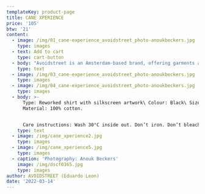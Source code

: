 ```yaml
---
templateKey: product-page
title: CANE XPERIENCE
price: '105'
btw: '21'
content:
  - image: /img/01_cane-experience_avoidstreet_photo-anoukbeckers.jpg
    type: images
  - text: Add to cart
    type: cart-button
  - body: "Avoidstreet is an Amsterdam-based brand, offering garments and accessories defined by expressive and unique details regenerated from upcycled materials. Every garment starts off as an hyper-adaptable base for transformation — ready to be appropriated, deconstructed, remixed, and finally copied and pasted back into circulation as something else. \r\n\n\r\n\n\r\n\nThe endless source of fast fashion garments available as deadstock and in secondhand markets are like low-resolution images on a hard drive. The result is distinctive one-of-a-kind or small editions that embed a dualist vernacular between the commonplace and the tropes of high fashion. \r\n\n\r\n\nFounded in 2017, Avoidstreet is the initiative of designer Eduardo Leon. Unbridled by industry conventions, Leon combines the sensibilities of rich color-drenched images of Peruvian folklore, tecnocumbia, and bootleg-filled markets, and the potency of a Milanese high-gloss veneer in his creations, including garments, crafted objects, installations, and performances."
    type: text
  - image: /img/03_cane-experience_avoidstreet_photo-anoukbeckers.jpg
    type: images
  - image: /img/04_cane-experience_avoidstreet_photo-anoukbeckers.jpg
    type: images
  - body: >-
      Type: Reworked shirt with silkscreen artwork\ Colour: Black\ Size: M\
      Material: 100% cotton. 


      Care instructions: Wash 30°C inside out. Don’t iron. Don’t bleach.
    type: text
  - image: /img/cane_xperience2.jpg
    type: images
  - image: /img/cane_xperience5.jpg
    type: images
  - caption: 'Photography: Anouk Beckers'
    image: /img/dscf0365.jpg
    type: images
author: AVOIDSTREET (Eduardo Leon)
date: '2022-03-14'
---
```


